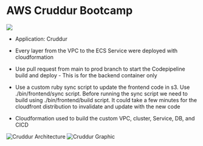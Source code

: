 # AWS Cruddur Bootcamp

![](https://codebuild.us-east-1.amazonaws.com/badges?uuid=eyJlbmNyeXB0ZWREYXRhIjoidzQ5bVBva0pyU1lDODd1Uy96dXFxelNnTEh0dHFXUXNRR3hLT2RzRmVOaTZ5T3ZadHpSS29CazZ2SHBYckc0VXJEWEI2NFBKalMwcWM4RHh1Tk02b3RnPSIsIml2UGFyYW1ldGVyU3BlYyI6IjZTSzAxY2NiTU4rMmJJVGsiLCJtYXRlcmlhbFNldFNlcmlhbCI6MX0%3D&branch=main)

- Application: Cruddur

- Every layer from the VPC to the ECS Service were deployed with cloudformation

- Use pull request from main to prod branch to start the Codepipeline build and deploy - This is for the backend container only
- Use a custom ruby sync script to update the frontend code in s3. Use ./bin/frontend/sync script. Before running the sync script we need to build using ./bin/frontend/build script. It could take a few minutes for the cloudfront distribution to invalidate and update with the new code
- Cloudformation used to build the custom VPC, cluster, Service, DB, and CICD

![Cruddur Architecture](/docs/assets/cruddur-architecture.jpg)
![Cruddur Graphic](/docs/assets/cruddur-screenshot.jpg)


